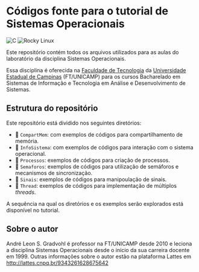 # Códigos fonte para o tutorial de Sistemas Operacionais
![C](https://img.shields.io/badge/c-%2300599C.svg?style=for-the-badge&logo=c&logoColor=white)
![Rocky Linux](https://img.shields.io/badge/-Rocky%20Linux-%2310B981?style=for-the-badge&logo=rockylinux&logoColor=white)

Este repositório contém todos os arquivos utilizados para as aulas do laboratório da disciplina Sistemas Operacionais. 

Essa disciplina é oferecida na [Faculdade de Tecnologia](https://www.ft.unicamp.br) da [Universidade Estadual de Campinas](http://www.unicamp.br) (FT/UNICAMP) para os cursos Bacharelado em Sistemas de Informação e Tecnologia em Análise e Desenvolvimento de Sistemas.

## Estrutura do repositório
Este repositório está dividido nos seguintes diretórios:
- :file_folder: ``CompartMem``: com exemplos de códigos para compartilhamento de memória.
- :file_folder: ``InfoSistema``: com exemplos de códigos para interação com o sistema operacional.
- :file_folder: ``Processos``: exemplos de códigos para criação de processos.
- :file_folder: ``Semaforos``: exemplos de códigos para utilização de semáforos e mecanismos de sincronização.
- :file_folder: ``Sinais``: exemplos de códigos para manipoulação de sinais.
- :file_folder: ``Thread``: exemplos de códigos para implementação de múltiplos _threads_.

A sequência na qual os diretórios e os exemplos serão explorados está disponível no tutorial.

## Sobre o autor
André Leon S. Gradvohl é professor na FT/UNICAMP desde 2010 e leciona a disciplina Sistemas Operacionais desde o início da sua carreira docente em 1999. Outras informações sobre o autor estão na plataforma Lattes em http://lattes.cnpq.br/9343261628675642
